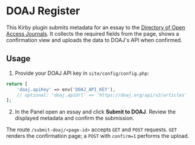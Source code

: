 # DOAJ Register

This Kirby plugin submits metadata for an essay to the [Directory of Open Access Journals](https://doaj.org/).
It collects the required fields from the page, shows a confirmation view and
uploads the data to DOAJ's API when confirmed.

## Usage

1. Provide your DOAJ API key in `site/config/config.php`:

```php
return [
    'doaj.apiKey' => env('DOAJ_API_KEY'),
    // optional: 'doaj.apiUrl' => 'https://doaj.org/api/v2/articles'
];
```

2. In the Panel open an essay and click **Submit to DOAJ**. Review the displayed
   metadata and confirm the submission.

The route `/submit-doaj/<page-id>` accepts `GET` and `POST` requests.
`GET` renders the confirmation page; a `POST` with `confirm=1` performs the
upload.

